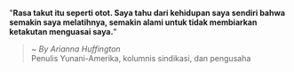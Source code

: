 "**Rasa takut itu seperti otot. Saya tahu dari kehidupan saya sendiri bahwa semakin saya melatihnya, semakin alami untuk tidak membiarkan ketakutan menguasai saya.**"

> ~ _By Arianna Huffington_  
Penulis Yunani-Amerika, kolumnis sindikasi, dan pengusaha
